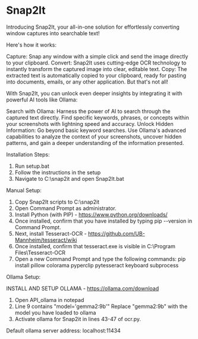 # Snap2It
 Introducing Snap2It, your all-in-one solution for effortlessly converting window captures into searchable text!

 Here's how it works:

Capture: Snap any window with a simple click and send the image directly to your clipboard.
Convert: Snap2It uses cutting-edge OCR technology to instantly transform the captured image into clear, editable text.
Copy: The extracted text is automatically copied to your clipboard, ready for pasting into documents, emails, or any other application.
But that's not all!

With Snap2It, you can unlock even deeper insights by integrating it with powerful AI tools like Ollama:

Search with Ollama: Harness the power of AI to search through the captured text directly. Find specific keywords, phrases, or concepts within your screenshots with lightning speed and accuracy.
Unlock Hidden Information: Go beyond basic keyword searches. Use Ollama's advanced capabilities to analyze the context of your screenshots, uncover hidden patterns, and gain a deeper understanding of the information presented.

 
Installation Steps:
1. Run setup.bat
2. Follow the instructions in the setup
3. Navigate to C:\snap2it and open Snap2It.bat



Manual Setup:
1. Copy Snap2It scripts to C:\snap2it
2. Open Command Prompt as administrator.
3. Install Python (with PIP) - https://www.python.org/downloads/
4. Once installed, confirm that you have installed by typing pip --version in Command Prompt.
5. Next, install Tesseract-OCR - https://github.com/UB-Mannheim/tesseract/wiki
6. Once installed, confirm that tesseract.exe is visible in C:\Program Files\Tesseract-OCR
7. Open a new Command Prompt and type the following commands:
pip install pillow colorama pyperclip pytesseract keyboard subprocess


Ollama Setup:

INSTALL AND SETUP OLLAMA - https://ollama.com/download
1. Open API_ollama in notepad
2. Line 9 contains "model='gemma2:9b'" Replace "gemma2:9b" with the model you have loaded to ollama
3. Activate ollama for Snap2it in lines 43-47 of ocr.py.

Default ollama server address: localhost:11434
